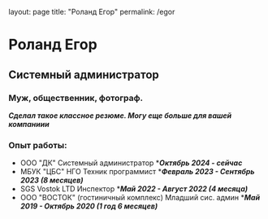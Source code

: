 layout: page
title: "Роланд Егор"
permalink: /egor

# Роланд Егор
## Системный администратор
### Муж, общественник, фотограф.
___Сделал такое классное резюме. Могу еще больше для вашей компаниии___

### Опыт работы:
- ООО "ДК" Системный администратор ****Октябрь 2024 - сейчас***
- МБУК "ЦБС" НГО Техник программист ****Февраль 2023 - Сентябрь 2023 (8 месяцев)***
- SGS Vostok LTD Инспектор ****Май 2022 - Август 2022 (4 месяца)***
- ООО "ВОСТОК" (гостиничный комплекс) Младший сис. админ ****Май 2019 - Октябрь 2020 (1 год 6 месяцев)***






